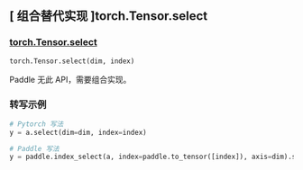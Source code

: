 ## [ 组合替代实现 ]torch.Tensor.select

### [torch.Tensor.select](https://pytorch.org/docs/stable/generated/torch.Tensor.select.html?highlight=select#torch.Tensor.select)

```python
torch.Tensor.select(dim, index)
```

Paddle 无此 API，需要组合实现。

### 转写示例

```python
# Pytorch 写法
y = a.select(dim=dim, index=index)

# Paddle 写法
y = paddle.index_select(a, index=paddle.to_tensor([index]), axis=dim).squeeze(dim)
```
